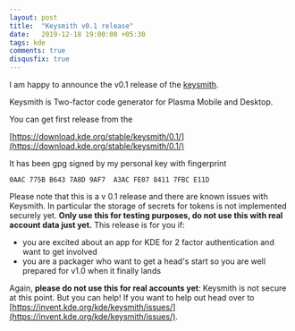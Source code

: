 ```yaml
---
layout: post
title:  "Keysmith v0.1 release"
date:   2019-12-18 19:00:00 +05:30
tags: kde
comments: true
disqusfix: true
---
```


I am happy to announce the v0.1 release of the [keysmith](https://invent.kde.org/kde/keysmith).

Keysmith is Two-factor code generator for Plasma Mobile and Desktop.

You can get first release from the

[https://download.kde.org/stable/keysmith/0.1/](https://download.kde.org/stable/keysmith/0.1/)

It has been gpg signed by my personal key with fingerprint

`0AAC 775B B643 7A8D 9AF7  A3AC FE07 8411 7FBC E11D`

Please note that this is a v 0.1 release and there are known issues with Keysmith. In particular the storage of secrets for tokens is not implemented securely yet. **Only use this for testing purposes, do not use this with real account data just yet.** This release is for you if:

- you are excited about an app for KDE for 2 factor authentication and want to get involved
- you are a packager who want to get a head's start so you are well prepared for v1.0 when it finally lands

Again, **please do not use this for real accounts yet**: Keysmith is not secure at this point. But you can help! If you want to help out head over to [https://invent.kde.org/kde/keysmith/issues/](https://invent.kde.org/kde/keysmith/issues/).

